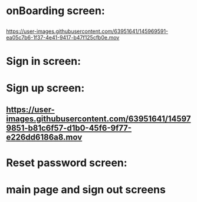 # onBoarding screen: 

##
https://user-images.githubusercontent.com/63951641/145969591-ea05c7b6-1f37-4e41-9417-b47f125cfb0e.mov

# Sign in screen: 

## 



# Sign up screen: 

## https://user-images.githubusercontent.com/63951641/145979851-b81c6f57-d1b0-45f6-9f77-e226dd6186a8.mov

# Reset password screen:

##

# main page and sign out screens

##




